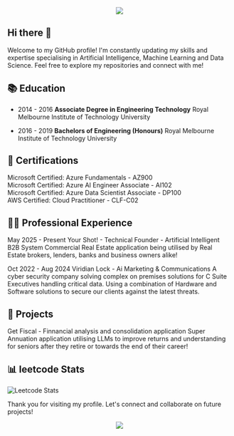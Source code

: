 <p align="center">
  <img src="https://capsule-render.vercel.app/api?type=waving&color=gradient&text=Hello!&height=100&section=header&fontColor=000000"/>
</p>

## Hi there 👋

Welcome to my GitHub profile! I'm constantly updating my skills and expertise specialising in Artificial Intelligence, Machine Learning and Data Science. Feel free to explore my repositories and connect with me!

## 📚 Education

- 2014 - 2016
  **Associate Degree in Engineering Technology**
  Royal Melbourne Institute of Technology University

- 2016 - 2019
  **Bachelors of Engineering (Honours)**
  Royal Melbourne Institute of Technology University

## 📜 Certifications

  Microsoft Certified: Azure Fundamentals - AZ900 <br>
  Microsoft Certified: Azure AI Engineer Associate - AI102 <br>
  Microsoft Certified: Azure Data Scientist Associate - DP100 <br>
  AWS Certified: Cloud Practitioner - CLF-C02 <br>

## 👨‍💻 Professional Experience

May 2025 - Present
Your Shot! - Technical Founder - Artificial Intelligent B2B System
Commercial Real Estate application being utilised by Real Estate brokers, lenders, banks and business owners alike!

Oct 2022 - Aug 2024
Viridian Lock - Ai Marketing & Communications
A cyber security company solving complex on premises solutions for C Suite Executives handling critical data. Using a combination of Hardware and Software solutions to secure our clients against the latest threats.

## 🚀 Projects

Get Fiscal - Finnancial analysis and consolidation application
Super Annuation application utilising LLMs to improve returns and understanding for seniors after they retire or towards the end of their career!

## 📊 leetcode Stats

![Leetcode Stats](https://leetcard.jacoblin.cool/CeeJayMoss?ext=heatmap&theme=unicorn&font=lexend_exa)

Thank you for visiting my profile. Let's connect and collaborate on future projects!

<p align="center">
  <img src="https://capsule-render.vercel.app/api?type=waving&color=gradient&height=100&section=footer"/>
</p>

